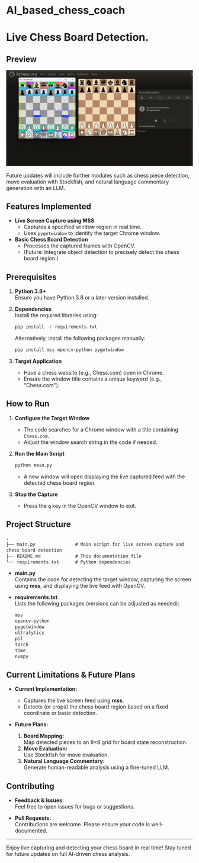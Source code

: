 # AI_based_chess_coach
# Live Chess Board Detection.
## Preview
![Chess Board Detection](image/Ai-chess-board-detection.png)

Future updates will include further modules such as chess piece detection, move evaluation with Stockfish, and natural language commentary generation with an LLM.

## Features Implemented

- **Live Screen Capture using MSS**
  - Captures a specified window region in real time.
  - Uses `pygetwindow` to identify the target Chrome window.
- **Basic Chess Board Detection**
  - Processes the captured frames with OpenCV.
  - (Future: Integrate object detection to precisely detect the chess board region.)

## Prerequisites

1. **Python 3.8+**  
   Ensure you have Python 3.8 or a later version installed.

2. **Dependencies**  
   Install the required libraries using:
   ```bash
   pip install -r requirements.txt
   ```
   Alternatively, install the following packages manually:
   ```bash
   pip install mss opencv-python pygetwindow
   ```

3. **Target Application**  
   - Have a chess website (e.g., Chess.com) open in Chrome.
   - Ensure the window title contains a unique keyword (e.g., "Chess.com").

## How to Run

1. **Configure the Target Window**  
   - The code searches for a Chrome window with a title containing `Chess.com`.
   - Adjust the window search string in the code if needed.

2. **Run the Main Script**  
   ```bash
   python main.py
   ```
   - A new window will open displaying the live captured feed with the detected chess board region.

3. **Stop the Capture**  
   - Press the **`q`** key in the OpenCV window to exit.

## Project Structure

```
.
├── main.py               # Main script for live screen capture and chess board detection
├── README.md             # This documentation file
└── requirements.txt      # Python dependencies
```

- **main.py**  
  Contains the code for detecting the target window, capturing the screen using **mss**, and displaying the live feed with OpenCV.

- **requirements.txt**  
  Lists the following packages (versions can be adjusted as needed):
  ```
  mss
  opencv-python
  pygetwindow
  ultralytics
  pil
  torch
  time
  numpy
  ```

## Current Limitations & Future Plans

- **Current Implementation:**
  - Captures the live screen feed using **mss**.
  - Detects (or crops) the chess board region based on a fixed coordinate or basic detection.
  
- **Future Plans:**
  1. **Board Mapping:**  
     Map detected pieces to an 8×8 grid for board state reconstruction.
  2. **Move Evaluation:**  
     Use Stockfish for move evaluation.
  3. **Natural Language Commentary:**  
     Generate human-readable analysis using a fine-tuned LLM.

## Contributing

- **Feedback & Issues:**  
  Feel free to open issues for bugs or suggestions.
  
- **Pull Requests:**  
  Contributions are welcome. Please ensure your code is well-documented.





---

Enjoy live capturing and detecting your chess board in real time! Stay tuned for future updates on full AI-driven chess analysis.
